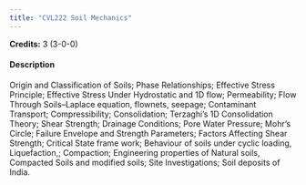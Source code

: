 ```yaml
---
title: "CVL222 Soil Mechanics"
---
```

**Credits:** 3 (3-0-0)

#### Description
Origin and Classification of Soils; Phase Relationships; Effective Stress Principle; Effective Stress Under Hydrostatic and 1D flow; Permeability; Flow Through Soils–Laplace equation, flownets, seepage; Contaminant Transport; Compressibility; Consolidation; Terzaghi’s 1D Consolidation Theory; Shear Strength; Drainage Conditions; Pore Water Pressure; Mohr’s Circle; Failure Envelope and Strength Parameters; Factors Affecting Shear Strength; Critical State frame work; Behaviour of soils under cyclic loading, Liquefaction,; Compaction; Engineering properties of Natural soils, Compacted Soils and modified soils; Site Investigations; Soil deposits of India.